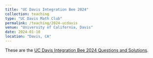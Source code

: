 ```yaml
---
title: "UC Davis Integration Bee 2024"
collection: teaching
type: "UC Davis Math Club"
permalink: /teaching/2024-ucdavis
venue: "University of California, Davis"
date: 2024-01-18
location: "Davis, CA"
---
```


These are the [UC Davis Integration Bee 2024 Questions and Solutions](https://github.com/harry-yangmath/UCDavis_int_bee/blob/main/Integration_Bee_Questions_2024.pdf).

